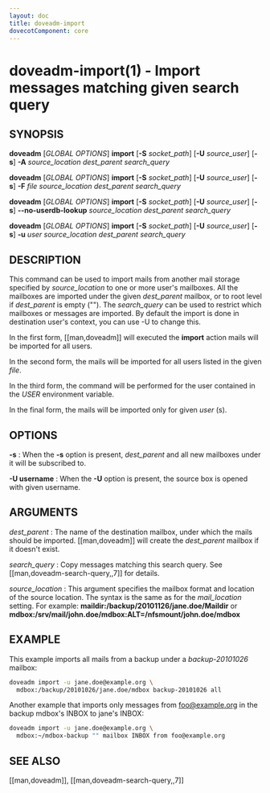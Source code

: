 ```yaml
---
layout: doc
title: doveadm-import
dovecotComponent: core
---
```


# doveadm-import(1) - Import messages matching given search query

## SYNOPSIS

**doveadm** [*GLOBAL OPTIONS*] **import**
  [**-S** *socket_path*]
  [**-U** *source_user*]
  [**-s**]
  **-A**
  *source_location* *dest_parent* *search_query*

**doveadm** [*GLOBAL OPTIONS*] **import**
  [**-S** *socket_path*]
  [**-U** *source_user*]
  [**-s**]
  **-F** *file* *source_location* *dest_parent* *search_query*

**doveadm** [*GLOBAL OPTIONS*] **import**
  [**-S** *socket_path*]
  [**-U** *source_user*]
  [**-s**]
  **\-\-no-userdb-lookup** *source_location* *dest_parent* *search_query*

**doveadm** [*GLOBAL OPTIONS*] **import**
  [**-S** *socket_path*]
  [**-U** *source_user*]
  [**-s**]
  **-u** *user* *source_location* *dest_parent* *search_query*

## DESCRIPTION

This command can be used to import mails from another mail storage
specified by *source_location* to one or more user's mailboxes. All the
mailboxes are imported under the given *dest_parent* mailbox, or to root
level if *dest_parent* is empty (""). The *search_query* can be used to
restrict which mailboxes or messages are imported. By default the import
is done in destination user's context, you can use -U to change this.

In the first form, [[man,doveadm]] will executed the **import** action
mails will be imported for all users.

In the second form, the mails will be imported for all users listed in
the given *file*.

In the third form, the command will be performed for the user contained in the
*USER* environment variable.

In the final form, the mails will be imported only for given *user* (s).

<!-- @include: global-options.inc -->

## OPTIONS

<!-- @include: option-A.inc -->

<!-- @include: option-F-file.inc -->

<!-- @include: option-no-userdb-lookup.inc -->

<!-- @include: option-S-socket.inc -->

**-s**
:   When the **-s** option is present, *dest_parent* and all new
    mailboxes under it will be subscribed to.

**-U username**
:   When the **-U** option is present, the source box is opened with
    given username.

<!-- @include: option-u-user.inc -->

## ARGUMENTS

*dest_parent*
:   The name of the destination mailbox, under which the mails should be
    imported. [[man,doveadm]] will create the *dest_parent* mailbox if
    it doesn't exist.

*search_query*
:   Copy messages matching this search query. See
    [[man,doveadm-search-query,,7]] for details.

*source_location*
:   This argument specifies the mailbox format and location of the source
    location. The syntax is the same as for the *mail_location* setting.
    For example: **maildir:/backup/20101126/jane.doe/Maildir** or
    **mdbox:/srv/mail/john.doe/mdbox:ALT=/nfsmount/john.doe/mdbox**

## EXAMPLE

This example imports all mails from a backup under a *backup-20101026*
mailbox:

```sh
doveadm import -u jane.doe@example.org \
  mdbox:/backup/20101026/jane.doe/mdbox backup-20101026 all
```

Another example that imports only messages from foo@example.org in the
backup mdbox's INBOX to jane's INBOX:

```sh
doveadm import -u jane.doe@example.org \
  mdbox:~/mdbox-backup "" mailbox INBOX from foo@example.org
```

<!-- @include: reporting-bugs.inc -->

## SEE ALSO

[[man,doveadm]], [[man,doveadm-search-query,,7]]
